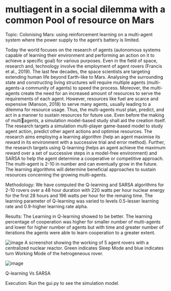 # multiagent in a social dilemma with a common Pool of resource on Mars
 Topic: Colonising Mars: using reinforcement learning on a multi-agent system where the power supply to the agent’s battery is limited.

Today the world focuses on the research of agents (autonomous systems capable of learning 
their environment and performing an action on it to achieve a specific goal) for various 
purposes. Even in the field of space, research and, technology involve the employment of 
agent rovers (Francis et al., 2019). The last few decades, the space scientists are targeting 
extending human life beyond Earth-like to Mars. Analysing the surrounding state and 
constructing living structures will require multiple agents (multi-agents-a community of 
agents) to speed the process. 
Moreover, the multi-agents create the need for an increased amount of resources to serve the requirements of each agent.
However, resources like fuel are scarce and expensive (Manson, 2018) to serve many agents, 
usually leading to a dilemma for resource usage. Thus, the multi-agents must plan, predict, 
and act in a manner to sustain resources for future use.
Even before the making of multiagents, a simulation model-based study shall aid the creation itself.
The research targets a simulation multi-player game-based model to study agent action, 
predict other agent actions and optimise resources. The research aims employing a learning 
algorithm (help an agent maximise its reward in its environment with a successive trial and 
error method).
Further, the research targets using Q-learning (helps an agent achieve the maximum reward 
over a set of successive steps in a model-free environment) and SARSA to help the agent 
determine a cooperative or competitive approach. The multi-agent is 2-10 in number and can 
eventually grow in the future. The learning algorithms will determine beneficial approaches 
to sustain resources concerning the growing multi-agents.

Methodology: 
We have computed the Q-learning and SARSA algorithms for 2-10 rovers over a 48 hour duration with 220 watts per hour nuclear energy for the first 28 hours and 196 watts per hour for the remaing time.
The learning parameter of Q-learning was varied to levels 0.5-lesser learning rate and 0.9-higher learning rate alpha.

Results:
The Learning in Q-learning showed to be better.
The learning percentage of cooperation was higher for smaller number of multi-agents and lower for higher number of agents but with time and greater number of iterations the agents were able to learn cooperation to a greater extent.

![image](https://user-images.githubusercontent.com/55480687/121642089-649f3e00-cad3-11eb-8366-8c669626e2f5.png)
A screenshot showing the working of 5 agent rovers with a centralized nuclear reactor. Green indicates Sleep Mode and blue indicates turn Working Mode of the hetrogeneous rover.

![image](https://user-images.githubusercontent.com/55480687/121642142-7680e100-cad3-11eb-99ce-d8e9551095e7.png)

Q-learning Vs SARSA

 Execution:
Run the gui.py to see the simulation model.
